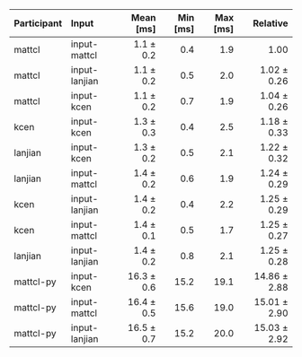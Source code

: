 | Participant | Input | Mean [ms] | Min [ms] | Max [ms] | Relative |
|:---|:---|---:|---:|---:|---:|
| mattcl | input-mattcl | 1.1 ± 0.2 | 0.4 | 1.9 | 1.00 |
| mattcl | input-lanjian | 1.1 ± 0.2 | 0.5 | 2.0 | 1.02 ± 0.26 |
| mattcl | input-kcen | 1.1 ± 0.2 | 0.7 | 1.9 | 1.04 ± 0.26 |
| kcen | input-kcen | 1.3 ± 0.3 | 0.4 | 2.5 | 1.18 ± 0.33 |
| lanjian | input-kcen | 1.3 ± 0.2 | 0.5 | 2.1 | 1.22 ± 0.32 |
| lanjian | input-mattcl | 1.4 ± 0.2 | 0.6 | 1.9 | 1.24 ± 0.29 |
| kcen | input-lanjian | 1.4 ± 0.2 | 0.4 | 2.2 | 1.25 ± 0.29 |
| kcen | input-mattcl | 1.4 ± 0.1 | 0.5 | 1.7 | 1.25 ± 0.27 |
| lanjian | input-lanjian | 1.4 ± 0.2 | 0.8 | 2.1 | 1.25 ± 0.28 |
| mattcl-py | input-kcen | 16.3 ± 0.6 | 15.2 | 19.1 | 14.86 ± 2.88 |
| mattcl-py | input-mattcl | 16.4 ± 0.5 | 15.6 | 19.0 | 15.01 ± 2.90 |
| mattcl-py | input-lanjian | 16.5 ± 0.7 | 15.2 | 20.0 | 15.03 ± 2.92 |
